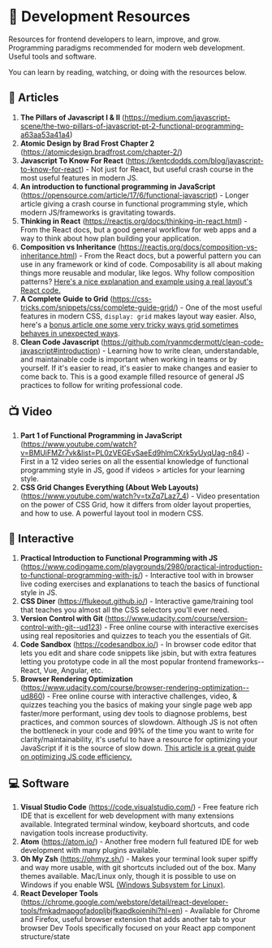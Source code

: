 # :cake: Development Resources

Resources for frontend developers to learn, improve, and grow. Programming paradigms recommended for modern web development. Useful tools and software.

You can learn by reading, watching, or doing with the resources below.

## :memo: Articles

1. **The Pillars of Javascript I & II** (https://medium.com/javascript-scene/the-two-pillars-of-javascript-pt-2-functional-programming-a63aa53a41a4)
2. **Atomic Design by Brad Frost Chapter 2** (https://atomicdesign.bradfrost.com/chapter-2/)
3. **Javascript To Know For React** (https://kentcdodds.com/blog/javascript-to-know-for-react) - Not just for React, but useful crash course in the most useful features in modern JS.
4. **An introduction to functional programming in JavaScript** (https://opensource.com/article/17/6/functional-javascript) - Longer article giving a crash course in functional programming style, which modern JS/frameworks is gravitating towards.
5. **Thinking in React** (https://reactjs.org/docs/thinking-in-react.html) - From the React docs, but a good general workflow for web apps and a way to think about how plan building your application.
6. **Composition vs Inheritance** (https://reactjs.org/docs/composition-vs-inheritance.html) - From the React docs, but a powerful pattern you can use in any framework or kind of code. Composability is all about making things more reusable and modular, like legos. Why follow composition patterns? [Here's a nice explanation and example using a real layout's React code.](https://epicreact.dev/one-react-mistake-thats-slowing-you-down/)
7. **A Complete Guide to Grid** (https://css-tricks.com/snippets/css/complete-guide-grid/) - One of the most useful features in modern CSS, `display: grid` makes layout way easier. Also, here's a [bonus article one some very tricky ways grid sometimes behaves in unexpected ways](https://daverupert.com/2017/09/breaking-the-grid/).
8. **Clean Code Javascript** (https://github.com/ryanmcdermott/clean-code-javascript#introduction) - Learning how to write clean, understandable, and maintainable code is important when working in teams or by yourself. If it's easier to read, it's easier to make changes and easier to come back to. This is a good example filled resource of general JS practices to follow for writing professional code.

## :tv: Video

1. **Part 1 of Functional Programming in JavaScript** (https://www.youtube.com/watch?v=BMUiFMZr7vk&list=PL0zVEGEvSaeEd9hlmCXrk5yUyqUag-n84) - First in a 12 video series on all the essential knowledge of functional programming style in JS, good if videos > articles for your learning style.
2. **CSS Grid Changes Everything (About Web Layouts)** (https://www.youtube.com/watch?v=txZq7Laz7_4) - Video presentation on the power of CSS Grid, how it differs from older layout properties, and how to use. A powerful layout tool in modern CSS.

## :game_die: Interactive

1. **Practical Introduction to Functional Programming with JS** (https://www.codingame.com/playgrounds/2980/practical-introduction-to-functional-programming-with-js/) - Interactive tool with in browser live coding exercises and explanations to teach the basics of functional style in JS.
2. **CSS Diner** (https://flukeout.github.io/) - Interactive game/training tool that teaches you almost all the CSS selectors you'll ever need.
3. **Version Control with Git** (https://www.udacity.com/course/version-control-with-git--ud123) - Free online course with interactive exercises using real repositories and quizzes to teach you the essentials of Git.
4. **Code Sandbox** (https://codesandbox.io/) - In browser code editor that lets you edit and share code snippets like jsbin, but with extra features letting you prototype code in all the most popular frontend frameworks--React, Vue, Angular, etc.
5. **Browser Rendering Optimization** (https://www.udacity.com/course/browser-rendering-optimization--ud860) - Free online course with interactive challenges, video, & quizzes teaching you the basics of making your single page web app faster/more performant, using dev tools to diagnose problems, best practices, and common sources of slowdown. Although JS is not often the bottleneck in your code and 99% of the time you want to write for clarity/maintainability, it's useful to have a resource for optimizing your JavaScript if it is the source of slow down. [This article is a great guide on optimizing JS code efficiency.](https://www.smashingmagazine.com/2012/11/writing-fast-memory-efficient-javascript/)

## :computer: Software

1. **Visual Studio Code** (https://code.visualstudio.com/) - Free feature rich IDE that is excellent for web development with many extensions available. Integrated terminal window, keyboard shortcuts, and code navigation tools increase productivity.
2. **Atom** (https://atom.io/) - Another free modern full featured IDE for web development with many plugins available.
3. **Oh My Zsh** (https://ohmyz.sh/) - Makes your terminal look super spiffy and way more usable, with git shortcuts included out of the box. Many themes available. Mac/Linux only, though it is possible to use on Windows if you enable WSL [(Windows Subsystem for Linux)](https://docs.microsoft.com/en-us/windows/wsl/install-win10).
4. **React Developer Tools** (https://chrome.google.com/webstore/detail/react-developer-tools/fmkadmapgofadopljbjfkapdkoienihi?hl=en) - Available for Chrome and Firefox, useful browser extension that adds another tab to your browser Dev Tools specifically focused on your React app component structure/state
